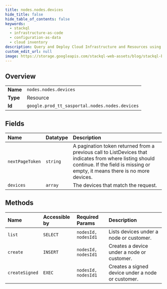 ```yaml
---
title: nodes.nodes.devices
hide_title: false
hide_table_of_contents: false
keywords:
  - stackql
  - infrastructure-as-code
  - configuration-as-data
  - cloud inventory
description: Query and Deploy Cloud Infrastructure and Resources using SQL
custom_edit_url: null
image: https://storage.googleapis.com/stackql-web-assets/blog/stackql-blog-post-featured-image.png
---
```

  
    

## Overview
<table><tbody>
<tr><td><b>Name</b></td><td><code>nodes.nodes.devices</code></td></tr>
<tr><td><b>Type</b></td><td>Resource</td></tr>
<tr><td><b>Id</b></td><td><code>google.prod_tt_sasportal.nodes.nodes.devices</code></td></tr>
</tbody></table>

## Fields
| Name | Datatype | Description |
|:-----|:---------|:------------|
| `nextPageToken` | `string` | A pagination token returned from a previous call to ListDevices that indicates from where listing should continue. If the field is missing or empty, it means there is no more devices. |
| `devices` | `array` | The devices that match the request. |
## Methods
| Name | Accessible by | Required Params | Description |
|:-----|:--------------|:----------------|:------------|
| `list` | `SELECT` | `nodesId, nodesId1` | Lists devices under a node or customer. |
| `create` | `INSERT` | `nodesId, nodesId1` | Creates a device under a node or customer. |
| `createSigned` | `EXEC` | `nodesId, nodesId1` | Creates a signed device under a node or customer. |
